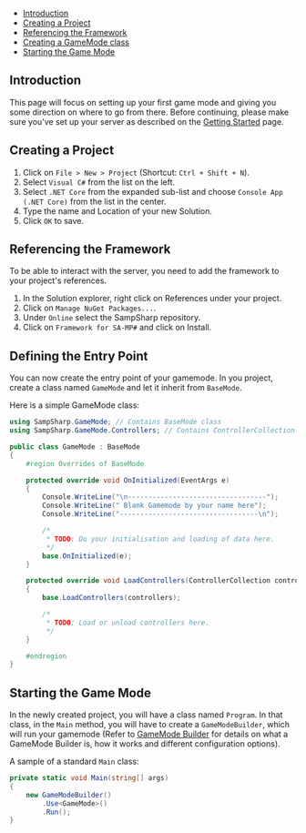- [Introduction](#introduction)
- [Creating a Project](#creating-a-project)
- [Referencing the Framework](#referencing-the-framework)
- [Creating a GameMode class](#creating-a-gamemode-class)
- [Starting the Game Mode](#starting-the-game-mode)

Introduction
------------
This page will focus on setting up your first game mode and giving you some
direction on where to go from there. Before continuing, please make sure you've
set up your server as described on the [Getting Started](getting-started) page.

Creating a Project
------------------
1. Click on `File > New > Project` (Shortcut: `Ctrl + Shift + N`).
1. Select `Visual C#` from the list on the left.
1. Select `.NET Core` from the expanded sub-list and choose `Console App (.NET Core)` from the list in the center.
1. Type the name and Location of your new Solution.
1. Click `OK` to save.

Referencing the Framework
-------------------------
To be able to interact with the server, you need to add the framework to your
project's references.

1. In the Solution explorer, right click on References under your project.
1. Click on `Manage NuGet Packages...`.
1. Under `Online` select the SampSharp repository.
1. Click on `Framework for SA-MP#` and click on Install.

Defining the Entry Point
------------------------
You can now create the entry point of your gamemode.
In you project, create a class named `GameMode` and let it inherit from
`BaseMode`.

Here is a simple GameMode class:

``` C#
using SampSharp.GameMode; // Contains BaseMode class
using SampSharp.GameMode.Controllers; // Contains ControllerCollection class

public class GameMode : BaseMode
{
    #region Overrides of BaseMode

    protected override void OnInitialized(EventArgs e)
    {
        Console.WriteLine("\n----------------------------------");
        Console.WriteLine(" Blank Gamemode by your name here");
        Console.WriteLine("----------------------------------\n");

        /*
         * TODO: Do your initialisation and loading of data here.
         */
        base.OnInitialized(e);
    }

    protected override void LoadControllers(ControllerCollection controllers)
    {
        base.LoadControllers(controllers);

        /*
         * TODO: Load or unload controllers here.
         */
    }

    #endregion
}
```

Starting the Game Mode
----------------------
In the newly created project, you will have a class named `Program`. In that class, in the `Main` method, you will have to create a `GameModeBuilder`, which will run your gamemode (Refer to [GameMode Builder](gamemode-builder) for details on what a GameMode Builder is, how it works and different configuration options).

A sample of a standard `Main` class:
``` C#
private static void Main(string[] args)
{
    new GameModeBuilder()
        .Use<GameMode>()
        .Run();
}
```
